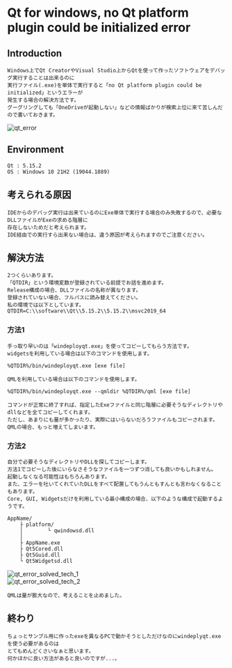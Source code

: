 
# Qt for windows, no Qt platform plugin could be initialized error

## Introduction

    Windows上でQt CreatorやVisual Studio上からQtを使って作ったソフトウェアをデバッグ実行することは出来るのに  
    実行ファイル(.exe)を単体で実行すると「no Qt platform plugin could be initialized」というエラーが  
    発生する場合の解決方法です。  
    グーグリングしても「OneDriveが起動しない」などの情報ばかりが検索上位に来て苦しんだので書いておきます。  

![qt_error](https://user-images.githubusercontent.com/12496951/185541428-b9d98dd3-0476-434e-89e0-513177433210.PNG)

## Environment

    Qt : 5.15.2
    OS : Windows 10 21H2 (19044.1889)


## 考えられる原因

    IDEからのデバッグ実行は出来ているのにExe単体で実行する場合のみ失敗するので、必要なDLLファイルがExeの求める階層に  
    存在しないためだと考えられます。  
    IDE経由での実行すら出来ない場合は、違う原因が考えられますのでご注意ください。  
    
## 解決方法

    2つくらいあります。  
    「QTDIR」という環境変数が登録されている前提でお話を進めます。  
    Release構成の場合、DLLファイルの名称が異なります。  
    登録されていない場合、フルパスに読み替えてください。  
    私の環境では以下としています。  
    QTDIR=C:\\software\\Qt\\5.15.2\\5.15.2\\msvc2019_64  

### 方法1

    手っ取り早いのは「windeployqt.exe」を使ってコピーしてもらう方法です。  
    widgetsを利用している場合は以下のコマンドを使用します。  

``` Batchfile
%QTDIR%/bin/windeployqt.exe [exe file]
```
    QMLを利用している場合は以下のコマンドを使用します。  

```Batchfile
%QTDIR%/bin/windeployqt.exe --qmldir %QTDIR%/qml [exe file]
```

    コマンドが正常に終了すれば、指定したExeファイルと同じ階層に必要そうなディレクトリやdllなどを全てコピーしてくれます。  
    ただし、あまりにも量が多かったり、実際にはいらないだろうファイルもコピーされます。  
    QMLの場合、もっと増えてしまいます。  

### 方法2

    自分で必要そうなディレクトリやDLLを探してコピーします。  
    方法1でコピーした後にいらなさそうなファイルを一つずつ消しても良いかもしれません。  
    起動しなくなる可能性はもちろんあります。  
    また、エラーを吐いてくれていたDLLをすべて配置してもうんともすんとも言わなくなることもあります。  
    Core, GUI, Widgetsだけを利用している最小構成の場合、以下のような構成で起動するようです。  

    AppName/
        ├ platform/
        │        └ qwindowsd.dll
        │
        ├ AppName.exe
        ├ Qt5Cored.dll
        ├ Qt5Guid.dll
        └ Qt5Widgetsd.dll

![qt_error_solved_tech_1](https://user-images.githubusercontent.com/12496951/185541468-a354fed4-96d5-4320-89c8-5f2a7b75a45c.PNG)  
![qt_error_solved_tech_2](https://user-images.githubusercontent.com/12496951/185541554-07c4362c-f024-4f14-8ff9-ee637171d2e7.PNG)  

    QMLは量が膨大なので、考えることを止めました。  

## 終わり

    ちょっとサンプル用に作ったexeを異なるPCで動かそうとしただけなのにwindeplyqt.exeを使う必要があるのは  
    とてもめんどくさいなぁと思います。  
    何かほかに良い方法があると良いのですが...。  
    
